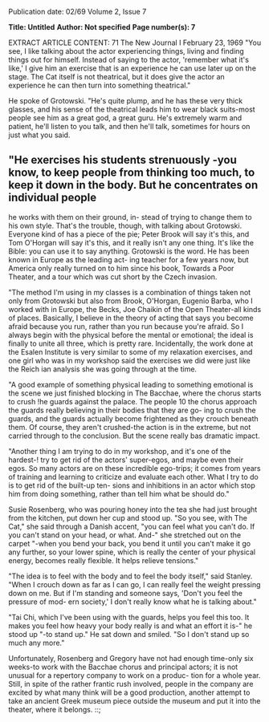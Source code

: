 Publication date: 02/69
Volume 2, Issue 7

**Title: Untitled**
**Author: Not specified**
**Page number(s): 7**

EXTRACT ARTICLE CONTENT:
71 The New Journal I February 23, 1969 
"You see, I like talking about the actor 
experiencing things, living and finding 
things out for himself. Instead of saying 
to the actor, 'remember what it's like,' I 
give him an exercise that is an experience 
he can use later up on the stage. The Cat 
itself is not theatrical, but it does give the 
actor an experience he can then turn into 
something theatrical." 

He spoke of Grotowski. "He's quite 
plump, and he has these very thick glasses, 
and his sense of the theatrical leads him to 
wear black suits-most people see him as a 
great god, a great guru. He's extremely 
warm and patient, he'll listen to you talk, 
and then he'll talk, sometimes for hours on 
just what you said. 

"He exercises his students strenuously 
-you know, to keep people from thinking 
too much, to keep it down in the body. 
But he concentrates on individual people 
-
he works with them on their ground, in-
stead of trying to change them to his own 
style. That's the trouble, though, with 
talking about Grotowski. Everyone kind 
of has a piece of the pie; Peter Brook will 
say it's this, and Tom O'Horgan will say 
it's this, and it really isn't any one thing. 
It's like the Bible: you can use it to say 
anything. Grotowski is the word. He has 
been known in Europe as the leading act-
ing teacher for a few years now, but 
America only really turned on to him 
since his book, Towards a Poor Theater, 
and a tour which was cut short by the 
Czech invasion. 

"The method I'm using in my classes 
is a combination of things taken not only 
from Grotowski but also from Brook, 
O'Horgan, Eugenio Barba, who I worked 
with in Europe, the Becks, Joe Chaikin 
of the Open Theater-all kinds of places. 
Basically, I believe in the theory of acting 
that says you become afraid because you 
run, rather than you run because you're 
afraid. So I always begin with the physical 
before the mental or emotional; the ideal 
is finally to unite all three, which is pretty 
rare. Incidentally, the work done at the 
Esalen Institute is very similar to some of 
my relaxation exercises, and one girl who 
was in my workshop said the exercises we 
did were just like the Reich ian analysis 
she was going through at the time. 

"A good example of something physical 
leading to something emotional is the 
scene we just finished blocking in The 
Bacchae, where the chorus starts to crush 
!he guards against the palace. The people 
10 the chorus approach the guards really 
believing in their bodies that they are go-
ing to crush the guards, and the guards 
actually become frightened as they crouch 
beneath them. Of course, they aren't 
crushed-the action is in the extreme, 
but not carried through to the conclusion. 
But the scene really bas dramatic impact. 

"Another thing I am trying to do in my 
workshop, and it's one of the hardest-! 
try to get rid of the actors' super-egos, and 
maybe even their egos. So many actors are 
on these incredible ego-trips; it comes 
from years of training and learning to 
criticize and evaluate each other. What 
I try to do is to get rid of the built-up ten-
sions and inhibitions in an actor which 
stop him from doing something, rather 
than tell him what be should do." 

Susie Rosenberg, who was pouring 
honey into the tea she had just brought 
from the kitchen, put down her cup and 
stood up. "So you see, with The Cat," she 
said through a Danish accent, "you can 
feel what you can't do. If you can't stand 
on your head, or what. And-" she 
stretched out on the carpet "-when you 
bend your back, you bend it until you can't 
make it go any further, so your lower 
spine, which is really the center of your 
physical energy, becomes really flexible. 
It helps relieve tensions." 

"The idea is to feel with the body and 
to feel the body itself," said Stanley. 
"When I crouch down as far as I can go, 
I can really feel the weight pressing down 
on me. But if I'm standing and someone 
says, 'Don't you feel the pressure of mod-
ern society,' I don't really know what he is 
talking about." 

"Tai Chi, which I've been using with the 
guards, helps you feel this too. It makes 
you feel how heavy your body really is 
and what an effort it is-" he stood up 
"-to stand up." He sat down and smiled. 
"So I don't stand up so much any 
more." 

Unfortunately, Rosenberg and Gregory 
have not had enough time-only six 
weeks-to work with the Bacchae chorus 
and principal actors; it is not unusual for a 
repertory company to work on a produc-
tion for a whole year. Still, in spite of the 
rather frantic rush involved, people in the 
company are excited by what many think 
will be a good production, another attempt 
to take an ancient Greek museum piece 
outside the museum and put it into the 
theater, where it belongs. ::;